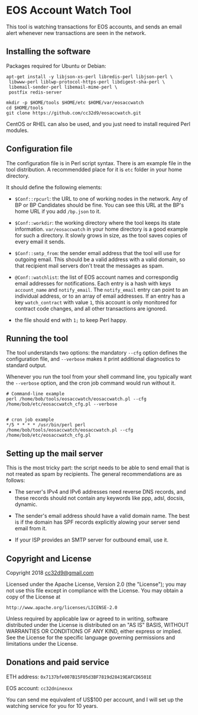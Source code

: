 # EOS Account Watch Tool

This tool is watching transactions for EOS accounts, and sends an email
alert whenever new transactions are seen in the network.

## Installing the software

Packages required for Ubuntu or Debian:

```
apt-get install -y libjson-xs-perl libredis-perl libjson-perl \
 libwww-perl liblwp-protocol-https-perl libdigest-sha-perl \
 libemail-sender-perl libemail-mime-perl \
 postfix redis-server

mkdir -p $HOME/tools $HOME/etc $HOME/var/eosaccwatch
cd $HOME/tools
git clone https://github.com/cc32d9/eosaccwatch.git
``` 

CentOS or RHEL can also be used, and you just need to install required
Perl modules.

## Configuration file

The configuration file is in Perl script syntax. There is am example
file in the tool distribution. A recommendded place for it is `etc`
folder in your home directory.

It should define the following elements:

* `$Conf::rpcurl`: the URL to one of working nodes in the network. Any
  of BP or BP Candidates should be fine. You can see this URL at the
  BP's home URL if you add `/bp.json` to it.

* `$Conf::workdir`: the working directory where the tool keeps its state
  information. `var/eosaccwatch` in your home directory is a good
  example for such a directory. It slowly grows in size, as the tool
  saves copies of every email it sends.

* `$Conf::smtp_from`: the sender email address that the tool will use
  for outgoing email. This should be a valid address with a valid
  domain, so that recipient mail servers don't treat the messages as
  spam.

* `@Conf::watchlist`: the list of EOS account names and correspondig
  email addresses for notifications. Each entry is a hash with keys
  `account_name` and `notify_email`. The `notify_email` entry can point
  to an individual address, or to an array of email addresses. If an
  entry has a key `watch_contract` with value `1`, this account is only
  monitored for contract code changes, and all other transactions are
  ignored.

* the file should end with `1;` to keep Perl happy.

## Running the tool

The tool understands two options: the mandatory `--cfg` option defines
the configuration file, and `--verbose` makes it print additional
diagnostics to standard output.

Whenever you run the tool from your shell command line, you typically
want the `--verbose` option, and the cron job command would run without
it.

```
# Command-line example
perl /home/bob/tools/eosaccwatch/eosaccwatch.pl --cfg /home/bob/etc/eosaccwatch_cfg.pl --verbose


# cron job example
*/5 * * * * /usr/bin/perl perl /home/bob/tools/eosaccwatch/eosaccwatch.pl --cfg /home/bob/etc/eosaccwatch_cfg.pl
```

## Setting up the mail server

This is the most tricky part: the script needs to be able to send email
that is not rreated as spam by recipients. The general recommendations
are as follows:

* The server's IPv4 and IPv6 addresses need reverse DNS records, and
  these records should not contain any keywords like ppp, adsl, docsis,
  dynamic.

* The sender's email address should have a valid domain name. The best
  is if the domain has SPF records explicitly alowing your server send
  email from it.

* If your ISP provides an SMTP server for outbound email, use it.


## Copyright and License

Copyright 2018 cc32d9@gmail.com

Licensed under the Apache License, Version 2.0 (the "License");
you may not use this file except in compliance with the License.
You may obtain a copy of the License at

    http://www.apache.org/licenses/LICENSE-2.0

Unless required by applicable law or agreed to in writing, software
distributed under the License is distributed on an "AS IS" BASIS,
WITHOUT WARRANTIES OR CONDITIONS OF ANY KIND, either express or implied.
See the License for the specific language governing permissions and
limitations under the License.


## Donations and paid service

ETH address: `0x7137bfe007B15F05d3BF7819d28419EAFCD6501E`

EOS account: `cc32dninexxx`

You can send me equivalent of US$100 per account, and I will set up the
watching service for you for 10 years.
